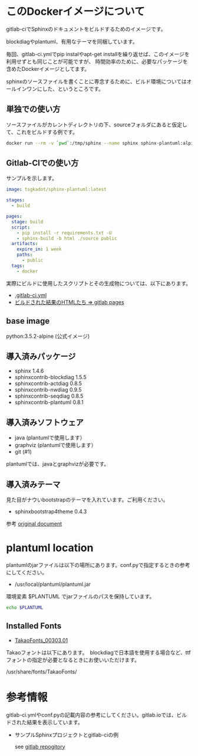 # このDockerイメージについて

gitlab-ciでSphinxのドキュメントをビルドするためのイメージです。

blockdiagやplantuml、有用なテーマを同梱しています。

毎回、gitlab-ci.ymlでpip instalやapt-get installを繰り返せば、このイメージを利用せずとも同じことが可能ですが、
時間効率のために、必要なパッケージを含めたDockerイメージとしてます。

sphinxのソースファイルを書くことに専念するために、ビルド環境についてはオールインワンにした、というところです。


## 単独での使い方

ソースファイルがカレントディレクトリの下、sourceフォルダにあると仮定して、これをビルドする例です。

```sh
docker run --rm -v `pwd`:/tmp/sphinx --name sphinx sphinx-plantuml:alpine sphinx-build -b html /tmp/sphinx/source /tmp/sphinx/build
```

## Gitlab-CIでの使い方

サンプルを示します。

```yaml
image: tsgkadot/sphinx-plantuml:latest

stages:
  - build

pages:
  stage: build
  script:
    - pip install -r requirements.txt -U
    - sphinx-build -b html ./source public
  artifacts:
    expire_in: 1 week
    paths:
      - public
  tags:
    - docker
```

実際にビルドに使用したスクリプトとその生成物については、以下にあります。

- [.gitlab-ci.yml](https://gitlab.com/tsgkdt/sphinx-plantuml/blob/master/.gitlab-ci.yml)
- [ビルドされた結果のHTMLたち => gitlab pages](https://tsgkdt.gitlab.io/sphinx-plantuml/) 

## base image

python:3.5.2-alpine (公式イメージ)

## 導入済みパッケージ

- sphinx 1.4.6
- sphinxcontrib-blockdiag 1.5.5
- sphinxcontrib-actdiag 0.8.5
- sphinxcontrib-nwdiag 0.9.5
- sphinxcontrib-seqdiag 0.8.5
- sphinxcontrib-plantuml 0.8.1

## 導入済みソフトウェア

- java (plantumlで使用します）
- graphviz (plantumlで使用します）
- git (#1)

plantumlでは、javaとgraphvizが必要です。

## 導入済みテーマ

見た目がナウいbootstrapのテーマを入れています。ご利用ください。

- sphinxbootstrap4theme 0.4.3

参考 [original document](https://github.com/myyasuda/sphinxbootstrap4theme)

# plantuml location

plantumlのjarファイルは以下の場所にあります。conf.pyで指定するときの参考にしてください。

- /usr/local/plantuml/plantuml.jar

環境変素 $PLANTUML でjarファイルのパスを保持しています。

```sh
echo $PLANTUML

```

## Installed Fonts

- [TakaoFonts_00303.01](https://launchpad.net/takao-fonts)

Takaoフォントは以下にあります。　blockdiagで日本語を使用する場合など、ttfフォントの指定が必要となるときにお使いいただけます。

/usr/share/fonts/TakaoFonts/

# 参考情報

gitlab-ci.ymlやconf.pyの記載内容の参考にしてください。gitlab.ioでは、ビルドされた結果を表示しています。

- サンプルSphinxプロジェクトとgitlab-ciの例

  see [gitlab repogitory](https://gitlab.com/tsgkdt/sphinx-plantuml/)
  
